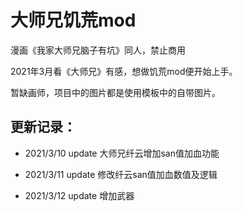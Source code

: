 大师兄饥荒mod
===
漫画《我家大师兄脑子有坑》同人，禁止商用

2021年3月看《大师兄》有感，想做饥荒mod便开始上手。

暂缺画师，项目中的图片都是使用模板中的自带图片。

更新记录：
--


* 2021/3/10 update 大师兄纤云增加san值加血功能

* 2021/3/11 update 修改纤云san值加血数值及逻辑

* 2021/3/12 update 增加武器

